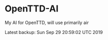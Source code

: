 # OpenTTD-AI
My AI for OpenTTD, will use primarily air

Latest backup: Sun Sep 29 20:59:02 UTC 2019
